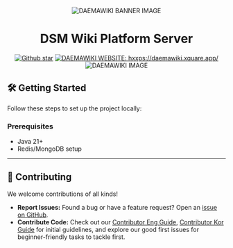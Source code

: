 <p align="center">
  <img src="https://github.com/user-attachments/assets/57a07ad1-d6a1-4074-92d8-b441b9b6fb72" alt="DAEMAWIKI BANNER IMAGE" />
</p>

<h1 align="center" style="border-bottom: none">
    DSM Wiki Platform Server
</h1>

<div align="center">
  <a href="https://github.com/daemawiki/Claude/stargazers"><img src="https://img.shields.io/github/stars/daemawiki/Claude?color=84CC16&logo=github" alt="Github star" /></a>
  <a href="https://daemawiki.xquare.app"><img src="https://img.shields.io/badge/Website-daemawiki-192A4E?color=84CC16" alt="DAEMAWIKI WEBSITE: hxxps://daemawiki.xquare.app/"></a>

  <img src="https://github.com/user-attachments/assets/d68d32b7-785b-4e32-bf42-fc6357c5c677" alt="DAEMAWIKI IMAGE" />
</div>

## 🛠️ Getting Started

Follow these steps to set up the project locally:

### Prerequisites
- Java 21+
- Redis/MongoDB setup

---

## 🤝 Contributing

We welcome contributions of all kinds!

- **Report Issues:** Found a bug or have a feature request? Open an [issue on GitHub](https://github.com/daemawiki/claude/issues).
- **Contribute Code:** Check out our [Contributor Eng Guide](https://persistent-saturn-ace.notion.site/how-to-contributing-daemawiki-eng), [Contributor Kor Guide](https://persistent-saturn-ace.notion.site/66fe1d2fcd6740f083843fe5df3eda70?pvs=73) for initial guidelines, and explore our good first issues for beginner-friendly tasks to tackle first.
